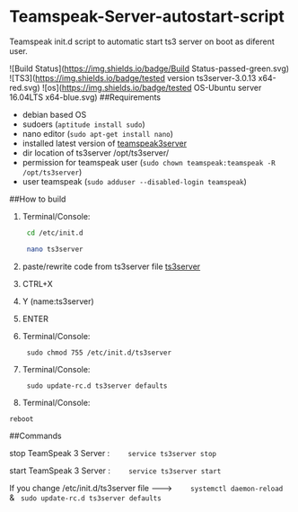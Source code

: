 # Teamspeak-Server-autostart-script
Teamspeak init.d script to automatic start ts3 server on boot as diferent user.

![Build Status](https://img.shields.io/badge/Build Status-passed-green.svg)
![TS3](https://img.shields.io/badge/tested version ts3server-3.0.13 x64-red.svg)
![os](https://img.shields.io/badge/tested OS-Ubuntu server 16.04LTS x64-blue.svg)
##Requirements
- debian based OS
- sudoers   (```aptitude install sudo```)
- nano editor (```sudo apt-get install nano```)
- installed latest version of [teamspeak3server](https://www.teamspeak.com/downloads#server) 
- dir location of ts3server /opt/ts3server/
- permission for teamspeak user (```sudo chown teamspeak:teamspeak -R /opt/ts3server```)
- user teamspeak  (```sudo adduser --disabled-login teamspeak```)

##How to build
1. Terminal/Console:

    ``` sh
     cd /etc/init.d
    ```
    ``` sh
     nano ts3server
    ```

2. paste/rewrite code from ts3server file [ts3server](https://github.com/Yamiru/Teamspeak-Server-autostart-script/blob/master/ts3server) 
3. CTRL+X
4. Y
(name:ts3server)
5. ENTER 
6. Terminal/Console:


    ```
     sudo chmod 755 /etc/init.d/ts3server
    ```
7. Terminal/Console:

    ```
     sudo update-rc.d ts3server defaults
    ```


8. Terminal/Console:

``` reboot ```


 
##Commands

stop  TeamSpeak 3 Server :  ```     service ts3server stop    ```
    
start TeamSpeak 3 Server :  ```     service ts3server start    ```




If you change /etc/init.d/ts3server file --->  ```     systemctl daemon-reload    ```   &  ```  sudo update-rc.d ts3server defaults ```

